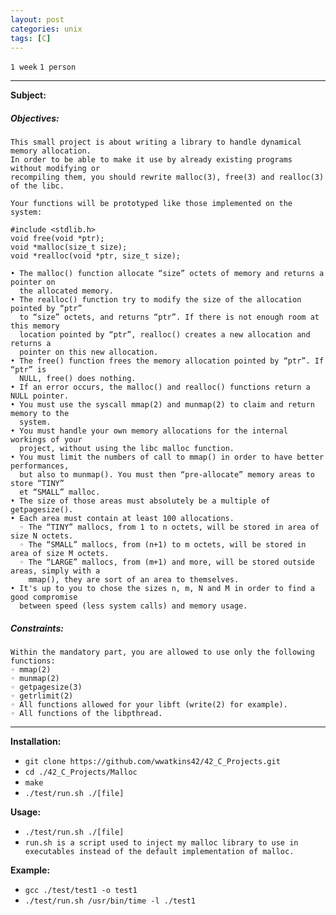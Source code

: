 ```yaml
---
layout: post
categories: unix
tags: [C]
---
```


`1 week`
`1 person`

---
__Subject:__
##### Objectives:
```
This small project is about writing a library to handle dynamical memory allocation.
In order to be able to make it use by already existing programs without modifying or
recompiling them, you should rewrite malloc(3), free(3) and realloc(3) of the libc.

Your functions will be prototyped like those implemented on the system:

#include <stdlib.h>
void free(void *ptr);
void *malloc(size_t size);
void *realloc(void *ptr, size_t size);

• The malloc() function allocate “size” octets of memory and returns a pointer on
  the allocated memory.
• The realloc() function try to modify the size of the allocation pointed by “ptr”
  to “size” octets, and returns “ptr”. If there is not enough room at this memory
  location pointed by “ptr”, realloc() creates a new allocation and returns a
  pointer on this new allocation.
• The free() function frees the memory allocation pointed by “ptr”. If “ptr” is
  NULL, free() does nothing.
• If an error occurs, the malloc() and realloc() functions return a NULL pointer.
• You must use the syscall mmap(2) and munmap(2) to claim and return memory to the
  system.
• You must handle your own memory allocations for the internal workings of your
  project, without using the libc malloc function.
• You must limit the numbers of call to mmap() in order to have better performances,
  but also to munmap(). You must then “pre-allocate” memory areas to store “TINY”
  et “SMALL” malloc.
• The size of those areas must absolutely be a multiple of getpagesize().
• Each area must contain at least 100 allocations.
  ◦ The “TINY” mallocs, from 1 to n octets, will be stored in area of size N octets.
  ◦ The “SMALL” mallocs, from (n+1) to m octets, will be stored in area of size M octets.
  ◦ The “LARGE” mallocs, from (m+1) and more, will be stored outside areas, simply with a
    mmap(), they are sort of an area to themselves.
• It's up to you to chose the sizes n, m, N and M in order to find a good compromise
  between speed (less system calls) and memory usage.
```
##### Constraints:
```
Within the mandatory part, you are allowed to use only the following functions:
◦ mmap(2)
◦ munmap(2)
◦ getpagesize(3)
◦ getrlimit(2)
◦ All functions allowed for your libft (write(2) for example).
◦ All functions of the libpthread.
```
---
__Installation:__

* `git clone https://github.com/wwatkins42/42_C_Projects.git`
* `cd ./42_C_Projects/Malloc`
* `make`
* `./test/run.sh ./[file]`

**Usage:**
* `./test/run.sh ./[file]`
* `run.sh is a script used to inject my malloc library to use in executables instead of the default implementation of malloc.`

**Example:**
* `gcc ./test/test1 -o test1`
* `./test/run.sh /usr/bin/time -l ./test1`
